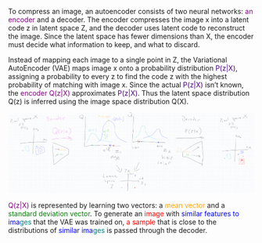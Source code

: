 To compress an image, an autoencoder consists of two neural networks: <span style="color:purple">an encoder</span> and a decoder. The encoder compresses the image x into a latent code z in latent space Z, and the decoder uses latent code to reconstruct the image. Since the latent space has fewer dimensions than X, the encoder must decide what information to keep, and what to discard.

Instead of mapping each image to a single point in Z, the Variational AutoEncoder (VAE) maps image x onto a probability distribution <span style="color:indigo">P(z\|X)</span>, assigning a probability to every z to find the code z with the highest probability of matching with image x. Since the actual <span style="color:indigo">P(z\|X)</span> isn’t known, the <span style="color:purple">encoder Q(z\|X)</span>  approximates <span style="color:indigo">P(z\|X)</span>. Thus the latent space distribution Q(z) is inferred using the image space distribution Q(X).

![Figure 1.1: VAE](/images/figure1.1.png)

<span style="color:purple">Q(z\|X)</span> is represented by learning two vectors: a <span style="color:orange">mean vector</span> and a <span style="color:green">standard deviation vector</span>. To generate an <span style="color:red">image</span> with <span style="color:blue">similar features to ima</span><span style="color:teal">ges</span> that the VAE was trained on, <span style="color:red">a sample</span> that is close to the distributions of <span style="color:blue">similar ima</span><span style="color:teal">ges</span> is passed through the decoder.

<!---
<span style="color:red">
</span>
-->
